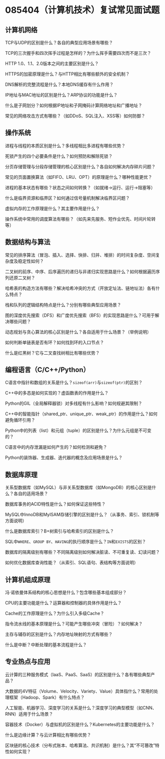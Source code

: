 # 085404（计算机技术）复试常见面试题


## 计算机网络

TCP与UDP的区别是什么？各自的典型应用场景有哪些？

TCP的三次握手和四次挥手过程是怎样的？为什么挥手需要四次而不是三次？

HTTP 1.0、1.1、2.0版本之间的主要区别是什么？

HTTPS的加密原理是什么？与HTTP相比有哪些额外的安全机制？

DNS解析的完整流程是什么？本地DNS缓存有什么作用？

IP地址与MAC地址的区别是什么？ARP协议的功能是什么？

什么是子网划分？如何根据IP地址和子网掩码计算网络地址和广播地址？

常见的网络攻击方式有哪些？（如DDoS、SQL注入、XSS等）如何防御？


## 操作系统

进程与线程的本质区别是什么？多线程相比多进程有哪些优势？

死锁产生的四个必要条件是什么？如何预防和解除死锁？

分页存储管理与分段存储管理的核心区别是什么？各自如何解决内存碎片问题？

常见的页面置换算法（如FIFO、LRU、OPT）的原理是什么？哪种性能更优？

进程的基本状态有哪些？状态之间如何转换？（如就绪→运行、运行→阻塞等）

什么是临界资源和临界区？如何通过信号量机制解决临界区问题？

虚拟内存的工作原理是什么？其主要作用是什么？

操作系统中常用的调度算法有哪些？（如先来先服务、短作业优先、时间片轮转等）


## 数据结构与算法

常见的排序算法（冒泡、插入、选择、快排、归并、堆排）的时间复杂度、空间复杂度及稳定性如何？

二叉树的前序、中序、后序遍历的递归与非递归实现思路是什么？如何根据遍历序列还原二叉树？

哈希表的构造方法有哪些？解决哈希冲突的方式（开放定址法、链地址法）各有什么特点？

栈和队列的逻辑结构特点是什么？分别有哪些典型应用场景？

图的深度优先搜索（DFS）和广度优先搜索（BFS）的实现思路是什么？可用于解决哪些问题？

动态规划与贪心算法的核心区别是什么？各自适用于什么场景？（举例说明）

如何判断单链表是否有环？如何找到环的入口节点？

什么是红黑树？它与二叉查找树相比有哪些优势？


## 编程语言（C/C++/Python）

C语言中指针和数组的关系是什么？`sizeof(arr)`与`sizeof(ptr)`的区别？

C++中的多态是如何实现的？虚函数表的作用是什么？

Python的GIL（全局解释器锁）对多线程有什么影响？如何规避其限制？

C++中的智能指针（shared_ptr、unique_ptr、weak_ptr）的作用是什么？如何避免循环引用？

Python中的列表（list）和元组（tuple）的区别是什么？为什么元组是不可变的？

C语言中的内存泄漏是如何产生的？如何检测和避免？

Python的装饰器、生成器、迭代器的概念及应用场景是什么？


## 数据库原理

关系型数据库（如MySQL）与非关系型数据库（如MongoDB）的核心区别是什么？各自的适用场景？

数据库事务的ACID特性是什么？如何保证这些特性？

MySQL中InnoDB和MyISAM存储引擎的区别是什么？（从事务、索引、锁机制等方面说明）

什么是数据库索引？B+树索引与哈希索引的区别是什么？

SQL中`WHERE`、`GROUP BY`、`HAVING`的执行顺序是什么？`IN`和`EXISTS`的区别？

数据库的隔离级别有哪些？不同隔离级别如何解决脏读、不可重复读、幻读问题？

如何优化数据库查询性能？（从索引、SQL语句、表结构等方面说明）


## 计算机组成原理

冯·诺依曼体系结构的核心思想是什么？包含哪些基本组成部分？

CPU的主要功能是什么？运算器和控制器的具体作用是什么？

Cache的工作原理是什么？为什么引入多级Cache？

指令流水线的基本原理是什么？可能产生哪些冲突（冒险）？如何解决？

主存与辅存的区别是什么？内存地址映射的方式有哪些？

什么是中断？中断处理的基本流程是什么？


## 专业热点与应用

云计算的三种服务模式（IaaS、PaaS、SaaS）的区别是什么？各有哪些典型产品？

大数据的4V特征（Volume、Velocity、Variety、Value）具体指什么？常用的处理框架（Hadoop、Spark）有什么特点？

人工智能、机器学习、深度学习的关系是什么？深度学习的典型模型（如CNN、RNN）适用于什么场景？

容器技术（Docker）与虚拟机的区别是什么？Kubernetes的主要功能是什么？

什么是边缘计算？与云计算相比有哪些优势？

区块链的核心技术（分布式账本、哈希算法、共识机制）是什么？其“不可篡改”特性如何实现？